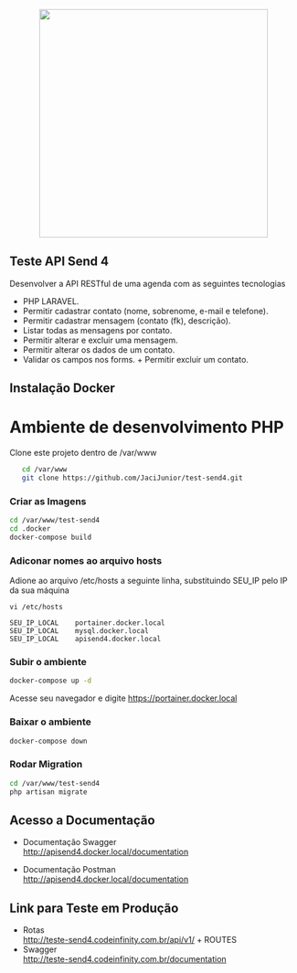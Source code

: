 <p align="center"><img src="https://res.cloudinary.com/dtfbvvkyp/image/upload/v1566331377/laravel-logolockup-cmyk-red.svg" width="400"></p>



## Teste API Send 4

Desenvolver a API RESTful de uma agenda com as seguintes tecnologias
 + PHP LARAVEL. 
 + Permitir cadastrar contato (nome, sobrenome, e-mail e telefone).
 + Permitir cadastrar mensagem (contato (fk), descrição).
 + Listar todas as mensagens por contato.
 + Permitir alterar e excluir uma mensagem.
 + Permitir alterar os dados de um contato.
 + Validar os campos nos forms. + Permitir excluir um contato.

## Instalação Docker
# Ambiente de desenvolvimento PHP

Clone este projeto dentro de /var/www
```sh
   cd /var/www
   git clone https://github.com/JaciJunior/test-send4.git
```

### Criar as Imagens
```sh
cd /var/www/test-send4
cd .docker
docker-compose build
```

### Adiconar nomes ao arquivo hosts
Adione ao arquivo /etc/hosts a seguinte linha, substituindo SEU_IP pelo IP da sua máquina 
```
vi /etc/hosts

SEU_IP_LOCAL    portainer.docker.local
SEU_IP_LOCAL    mysql.docker.local
SEU_IP_LOCAL    apisend4.docker.local
```

### Subir o ambiente
```sh
docker-compose up -d
```

Acesse seu navegador e digite https://portainer.docker.local

### Baixar o ambiente
```sh
docker-compose down

```

### Rodar Migration
```sh
cd /var/www/test-send4
php artisan migrate

```

##  Acesso a Documentação 

+ Documentação Swagger <br>
http://apisend4.docker.local/documentation

* Documentação Postman <br>
http://apisend4.docker.local/documentation

## Link para Teste em Produção
+ Rotas <br>
http://teste-send4.codeinfinity.com.br/api/v1/ +  ROUTES <br>
+ Swagger <br>
http://teste-send4.codeinfinity.com.br/documentation

